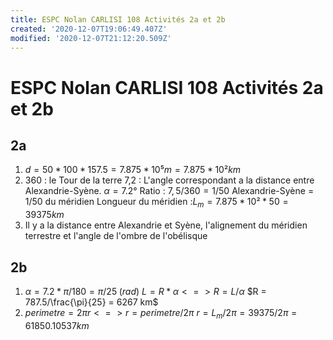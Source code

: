 ```yaml
---
title: ESPC Nolan CARLISI 108 Activités 2a et 2b
created: '2020-12-07T19:06:49.407Z'
modified: '2020-12-07T21:12:20.509Z'
---
```


# ESPC Nolan CARLISI 108 Activités 2a et 2b


## 2a
1) $d = 50 * 100 * 157.5 = 7.875 * 10⁵ m = 7.875 * 10² km$
2) 360 : le Tour de la terre
7,2 : L'angle correspondant a la distance entre Alexandrie-Syène.
$\alpha = 7.2°$
Ratio : $7,5/360 = 1/50$
Alexandrie-Syène = 1/50 du méridien
Longueur du méridien :$L_m = 7.875 * 10² * 50 = 39375 km$
3) Il y a la distance entre Alexandrie et Syène, l'alignement du méridien terrestre et l'angle de l'ombre de l'obélisque

## 2b

1) $\alpha = 7.2 * \pi/180 = \pi/25 \;(rad)$
$L = R * \alpha <=> R = L/\alpha$
$R = 787.5/\frac{\pi}{25} = 6267 km$
2) $perimetre = 2 \pi r <=> r = perimetre / 2 \pi$
$r = L_m / 2 \pi = 39375 / 2 \pi = 61850.10537km$
